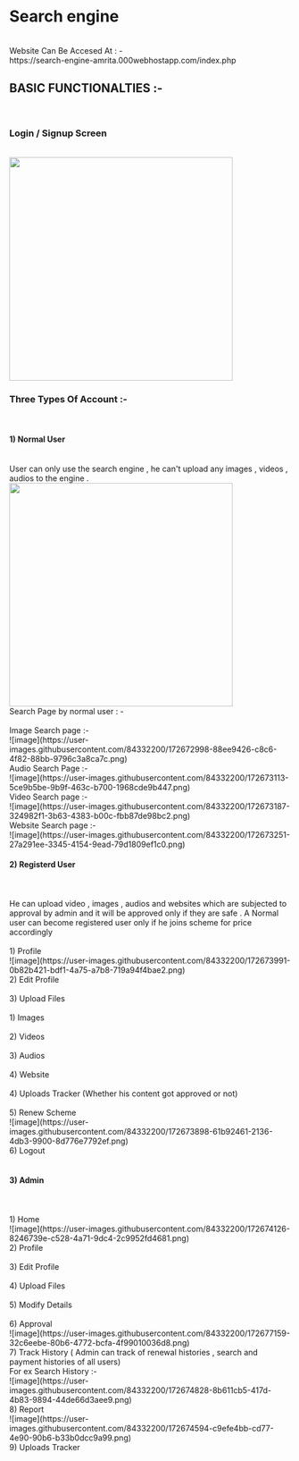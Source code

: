 <h1> Search engine </h1> <br/>
Website Can Be Accesed At : - <br/> 
https://search-engine-amrita.000webhostapp.com/index.php <br/> 
<h2> BASIC FUNCTIONALTIES :- </h2> <br/> 
<h3> Login / Signup Screen </h3> <br/> 
<img src="https://user-images.githubusercontent.com/84332200/172672327-8a10ad37-2c12-40ae-99c9-de6bdf374ea1.png" align="center"  width="400" >
<h3> Three Types Of Account :- </h3> <br/>
            <h4> 1) Normal User </h4>
                 <br/>User can only use the search engine , he can't upload any images , videos , audios to the engine . <br/>
                 <img src="https://user-images.githubusercontent.com/84332200/172672464-85a770d4-0228-47e6-8071-e380b92e9d25.png" align="center"  width="400" >
                 <br/>Search Page by normal user : - <br/>
                 <br/>Image Search page :- <br/>
                 ![image](https://user-images.githubusercontent.com/84332200/172672998-88ee9426-c8c6-4f82-88bb-9796c3a8ca7c.png)
                 <br/>Audio Search Page :- <br/>
                 ![image](https://user-images.githubusercontent.com/84332200/172673113-5ce9b5be-9b9f-463c-b700-1968cde9b447.png)
                 <br/>Video Search page :- <br/>
                 ![image](https://user-images.githubusercontent.com/84332200/172673187-324982f1-3b63-4383-b00c-fbb87de98bc2.png)
                 <br/>Website Search page :- <br/>
                 ![image](https://user-images.githubusercontent.com/84332200/172673251-27a291ee-3345-4154-9ead-79d1809ef1c0.png)
           <br/> <h4> 2) Registerd User </h4> <br/>
                 <br/>He can upload video , images , audios and websites which are subjected to approval by admin and it will be approved only if they are safe . A Normal user can become registered user only if he joins scheme for price accordingly <br/>
                 <br/>1) Profile <br/>
                 ![image](https://user-images.githubusercontent.com/84332200/172673991-0b82b421-bdf1-4a75-a7b8-719a94f4bae2.png)
                 <br/>2) Edit Profile <br/>
                 <br/>3) Upload Files <br/>
                      <br/>1) Images <br/>
                      <br/>2) Videos <br/>
                      <br/>3) Audios <br/>
                      <br/>4) Website <br/>
                <br/>4) Uploads Tracker (Whether his content got approved or not) <br/>
                <br/>5) Renew Scheme <br/>
                ![image](https://user-images.githubusercontent.com/84332200/172673898-61b92461-2136-4db3-9900-8d776e7792ef.png)
                <br/>6) Logout <br/>
           <br/><h4> 3) Admin </h4><br/>
                <br/>1) Home  <br/>
                ![image](https://user-images.githubusercontent.com/84332200/172674126-8246739e-c528-4a71-9dc4-2c9952fd4681.png)
                <br/>2) Profile <br/>
                <br/>3) Edit Profile <br/>
                <br/>4) Upload Files <br/>
                <br/>5) Modify Details <br/>
                <br/>6) Approval <br/>
                ![image](https://user-images.githubusercontent.com/84332200/172677159-32c6eebe-80b6-4772-bcfa-4f99010036d8.png)
                <br/>7) Track History ( Admin can track of renewal histories , search and payment histories of all users) <br/>
                   For ex Search History :- <br/>
                   ![image](https://user-images.githubusercontent.com/84332200/172674828-8b611cb5-417d-4b83-9894-44de66d3aee9.png)
                <br/>8) Report <br/>
                ![image](https://user-images.githubusercontent.com/84332200/172674594-c9efe4bb-cd77-4e90-90b6-b33b0dcc9a99.png)
                <br/>9) Uploads Tracker <br/>
